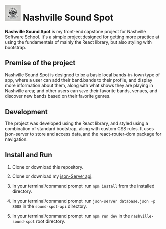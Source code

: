# <img src = "./src/assets/Logo.jpg" width=10% height=10%> Nashville Sound Spot

**Nashville Sound Spot** is my front-end capstone project for Nashville Software School. It's a simple project designed for getting more practice at using the fundamentals of mainly the React library, but also styling with bootstrap.

## Premise of the project

Nashville Sound Spot is designed to be a basic local bands-in-town type of app, where a user can add their band/bands to their profile, and display more information about them, along with what shows they are playing in Nashville area; and other users can save their favorite bands, venues, and discover new bands based on their favorite genres.

## Development

The project was developed using the React library, and styled using a combination of standard bootstrap, along with custom CSS rules. It uses json-server to store and access data, and the react-router-dom package for navigation.

## Install and Run

1. Clone or download this repository.

2. Clone or download my [json-Server api](https://github.com/Clonchmr/Sound-spot-api).

3. In your terminal/command prompt, run `npm install` from the installed directory.

4. In your terminal/command prompt, run `json-server database.json -p 8088` in the `sound-spot-api` directory.

5. In your terminal/command prompt, run `npm run dev` in the `nashville-sound-spot` root directory.
